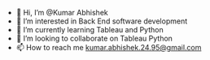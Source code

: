 - 👋 Hi, I’m @Kumar Abhishek
- 👀 I’m interested in Back End software development 
- 🌱 I’m currently learning Tableau and Python
- 💞️ I’m looking to collaborate on Tableau Python
- 📫 How to reach me kumar.abhishek.24.95@gmail.com

<!---
kr24ab/kr24ab is a ✨ special ✨ repository because its `README.md` (this file) appears on your GitHub profile.
You can click the Preview link to take a look at your changes.
--->

